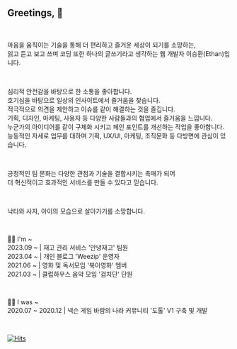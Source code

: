 ## Greetings, 👋

<br/>

마음을 움직이는 기술을 통해 더 편리하고 즐거운 세상이 되기를 소망하는,<br/>
읽고 듣고 보고 쓰며 코딩 또한 하나의 글쓰기라고 생각하는 웹 개발자 이승환(Ethan)입니다.<br/>

<br/>

심리적 안전감을 바탕으로 한 소통을 좋아합니다.<br/>
호기심을 바탕으로 일상의 인사이트에서 즐거움을 찾습니다.<br/>
적극적으로 의견을 제안하고 이슈를 같이 해결하는 것을 즐깁니다.<br/>
기획, 디자인, 마케팅, 사용자 등 다양한 사람들과의 협업에서 즐거움을 느낍니다.<br/>
누군가의 아이디어를 같이 구체화 시키고 페인 포인트를 개선하는 작업을 좋아합니다.<br/>
능동적인 자세로 업무를 대하며 기획, UX/UI, 마케팅, 조직문화 등 다방면에 관심이 있습니다.<br/>

<br/>

긍정적인 팀 문화는 다양한 관점과 기술을 결합시키는 촉매가 되어<br/>
더 혁신적이고 효과적인 서비스를 만들 수 있다고 믿습니다.<br/>

<br/>

낙타와 사자, 아이의 모습으로 살아가기를 소망합니다.<br/>

<br/>

💁‍♂️ I'm ~<br/>
2023.09 ~ | 재고 관리 서비스 '안녕재고' 팀원<br/>
2023.04 ~ | 개인 블로그 'Weezip' 운영자<br/>
2021.06 ~ | 영화 및 독서모임 '북이영화' 멤버<br/>
2021.03 ~ | 클럽하우스 음악 모임 '검치단' 단원<br/>

<br/>

🙆‍♂️ I was ~<br/>
2020.07 ~ 2020.12 | 넥슨 게임 바람의 나라 커뮤니티 '도톨' V1 구축 및 개발<br/>

<br/>

[![Hits](https://hits.seeyoufarm.com/api/count/incr/badge.svg?url=https%3A%2F%2Fgithub.com%2Fdearlsh94%2Fhit-counter&count_bg=%235E8B7E&title_bg=%232F5D62&icon=&icon_color=%235E8B7E&title=hits&edge_flat=false)](https://hits.seeyoufarm.com)

<!--
**dearlsh94/dearlsh94** is a ✨ _special_ ✨ repository because its `README.md` (this file) appears on your GitHub profile.

Here are some ideas to get you started:

- 🔭 I’m currently working on ...
- 🌱 I’m currently learning ...
- 👯 I’m looking to collaborate on ...
- 🤔 I’m looking for help with ...
- 💬 Ask me about ...
- 📫 How to reach me: ...
- 😄 Pronouns: ...
- ⚡ Fun fact: ...
-->
